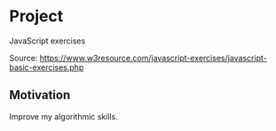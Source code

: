 # Project

JavaScript exercises

Source: https://www.w3resource.com/javascript-exercises/javascript-basic-exercises.php

## Motivation

Improve my algorithmic skills.
